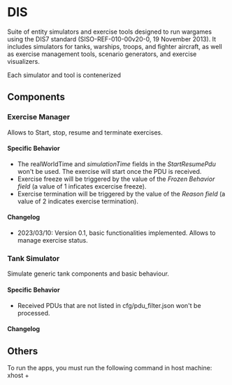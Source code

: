 # DIS

Suite of entity simulators and exercise tools designed to run wargames using the DIS7 standard (SISO-REF-010-00v20-0, 19 November 2013). It includes simulators for tanks, warships, troops, and fighter aircraft, as well as exercise management tools, scenario generators, and exercise visualizers.

Each simulator and tool is contenerized

## Components

### Exercise Manager

Allows to Start, stop, resume and terminate exercises.

#### Specific Behavior

- The realWorldTime and *simulationTime* fields in the *StartResumePdu* won't be used. The exercise will start once the PDU is received.
- Exercise freeze will be triggered by the value of the *Frozen Behavior field* (a value of 1 inficates excercise freeze).
- Exercise termination will be triggered by the value of the *Reason field* (a value of 2 indicates exercise termination).

#### Changelog

- 2023/03/10: Version 0.1, basic functionalities implemented. Allows to manage exercise status.


### Tank Simulator

Simulate generic tank components and basic behaviour.

#### Specific Behavior

- Received PDUs that are not listed in cfg/pdu_filter.json won't be processed.

#### Changelog


## Others

To run the apps, you must run the following command in host machine:
xhost +